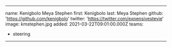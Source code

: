 
---
name: Kenigbolo Meya Stephen
first: Kenigbolo
last: Meya Stephen
github: 'https://github.com/kenigbolo'
twitter: 'https://twitter.com/expensivestevie'
image: kmstephen.jpg
added: 2021-03-22T09:01:00.000Z
teams:
  - steering
---
